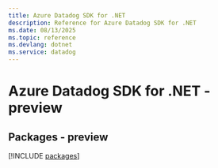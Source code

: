 ```yaml
---
title: Azure Datadog SDK for .NET
description: Reference for Azure Datadog SDK for .NET
ms.date: 08/13/2025
ms.topic: reference
ms.devlang: dotnet
ms.service: datadog
---
```

# Azure Datadog SDK for .NET - preview
## Packages - preview
[!INCLUDE [packages](datadog-index.md)]